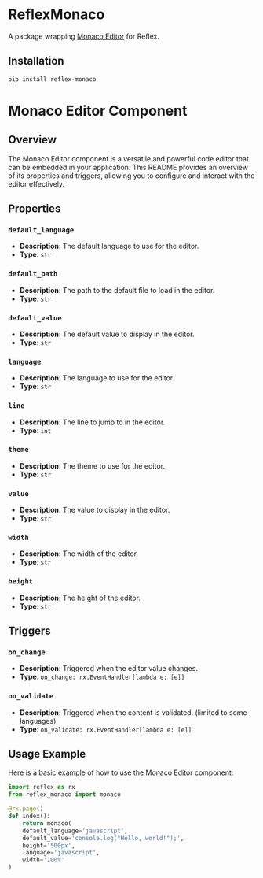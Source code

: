 # ReflexMonaco

A package wrapping [Monaco Editor](https://www.npmjs.com/package/@monaco-editor/react) for Reflex.

## Installation

```bash
pip install reflex-monaco
```

# Monaco Editor Component

## Overview
The Monaco Editor component is a versatile and powerful code editor that can be embedded in your application. This README provides an overview of its properties and triggers, allowing you to configure and interact with the editor effectively.

## Properties

### `default_language`
- **Description**: The default language to use for the editor.
- **Type**: `str`

### `default_path`
- **Description**: The path to the default file to load in the editor.
- **Type**: `str`

### `default_value`
- **Description**: The default value to display in the editor.
- **Type**: `str`

### `language`
- **Description**: The language to use for the editor.
- **Type**: `str`

### `line`
- **Description**: The line to jump to in the editor.
- **Type**: `int`

### `theme`
- **Description**: The theme to use for the editor.
- **Type**: `str`

### `value`
- **Description**: The value to display in the editor.
- **Type**: `str`

### `width`
- **Description**: The width of the editor.
- **Type**: `str`

### `height`
- **Description**: The height of the editor.
- **Type**: `str`

## Triggers

### `on_change`
- **Description**: Triggered when the editor value changes.
- **Type**: `on_change: rx.EventHandler[lambda e: [e]]`

### `on_validate`
- **Description**: Triggered when the content is validated. (limited to some languages)
- **Type**: `on_validate: rx.EventHandler[lambda e: [e]]`

## Usage Example
Here is a basic example of how to use the Monaco Editor component:

```python
import reflex as rx
from reflex_monaco import monaco

@rx.page()
def index():
    return monaco(
    default_language='javascript',
    default_value='console.log("Hello, world!");',
    height='500px',
    language='javascript',
    width='100%'
)
```